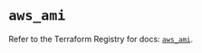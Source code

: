 # `aws_ami`

Refer to the Terraform Registry for docs: [`aws_ami`](https://registry.terraform.io/providers/hashicorp/aws/5.49.0/docs/resources/ami).
